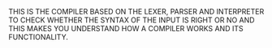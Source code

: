 THIS IS THE COMPILER BASED ON THE LEXER, PARSER AND INTERPRETER TO CHECK WHETHER THE SYNTAX OF THE INPUT IS RIGHT OR NO AND THIS MAKES YOU UNDERSTAND HOW A COMPILER WORKS AND ITS FUNCTIONALITY. 
